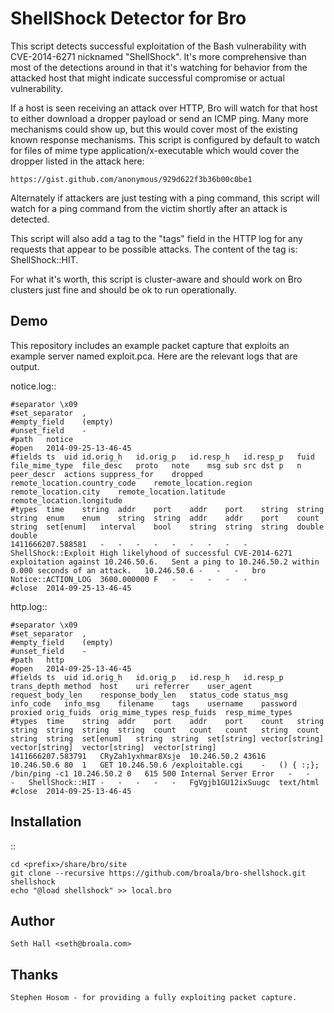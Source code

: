 ShellShock Detector for Bro
===========================

This script detects successful exploitation of the Bash vulnerability
with CVE-2014-6271 nicknamed "ShellShock".  It's more comprehensive than
most of the detections around in that it's watching for behavior from 
the attacked host that might indicate successful compromise or actual
vulnerability.

If a host is seen receiving an attack over HTTP, Bro will watch for that
host to either download a dropper payload or send an ICMP ping.  Many
more mechanisms could show up, but this would cover most of the existing
known response mechanisms.  This script is configured by default to 
watch for files of mime type application/x-executable which would cover
the dropper listed in the attack here:

	https://gist.github.com/anonymous/929d622f3b36b00c0be1

Alternately if attackers are just testing with a ping command, this script
will watch for a ping command from the victim shortly after an
attack is detected.

This script will also add a tag to the "tags" field in the HTTP log for
any requests that appear to be possible attacks.  The content of the 
tag is: ShellShock::HIT.

For what it's worth, this script is cluster-aware and should work on
Bro clusters just fine and should be ok to run operationally.

Demo
----

This repository includes an example packet capture that exploits an 
example server named exploit.pca.  Here are the relevant logs that are output.

notice.log::

	#separator \x09
	#set_separator	,
	#empty_field	(empty)
	#unset_field	-
	#path	notice
	#open	2014-09-25-13-46-45
	#fields	ts	uid	id.orig_h	id.orig_p	id.resp_h	id.resp_p	fuid	file_mime_type	file_desc	proto	note	msg	sub	src	dst	p	n	peer_descr	actions	suppress_for	dropped	remote_location.country_code	remote_location.region	remote_location.city	remote_location.latitude	remote_location.longitude
	#types	time	string	addr	port	addr	port	string	string	string	enum	enum	string	string	addr	addr	port	count	string	set[enum]	interval	bool	string	string	string	double	double
	1411666207.588581	-	-	-	-	-	-	-	-	-	ShellShock::Exploit	High likelyhood of successful CVE-2014-6271 exploitation against 10.246.50.6.	Sent a ping to 10.246.50.2 within 0.000 seconds of an attack.	10.246.50.6	-	-	-	bro	Notice::ACTION_LOG	3600.000000	F	-	-	-	-	-
	#close	2014-09-25-13-46-45


http.log::

	#separator \x09
	#set_separator	,
	#empty_field	(empty)
	#unset_field	-
	#path	http
	#open	2014-09-25-13-46-45
	#fields	ts	uid	id.orig_h	id.orig_p	id.resp_h	id.resp_p	trans_depth	method	host	uri	referrer	user_agent	request_body_len	response_body_len	status_code	status_msg	info_code	info_msg	filename	tags	username	password	proxied	orig_fuids	orig_mime_types	resp_fuids	resp_mime_types
	#types	time	string	addr	port	addr	port	count	string	string	string	string	string	count	count	count	string	count	string	string	set[enum]	string	string	set[string]	vector[string]	vector[string]	vector[string]	vector[string]
	1411666207.583791	CRyZah1yxhmar8Xsje	10.246.50.2	43616	10.246.50.6	80	1	GET	10.246.50.6	/exploitable.cgi	-	() { :;}; /bin/ping -c1 10.246.50.2	0	615	500	Internal Server Error	-	-	-	ShellShock::HIT	-	-	-	-	-	FgVgjb1GU12ixSuugc	text/html
	#close	2014-09-25-13-46-45


Installation
------------

::

	cd <prefix>/share/bro/site
	git clone --recursive https://github.com/broala/bro-shellshock.git shellshock
	echo "@load shellshock" >> local.bro

Author
------

	Seth Hall <seth@broala.com>

Thanks
------

	Stephen Hosom - for providing a fully exploiting packet capture.



